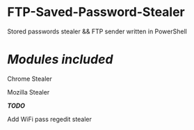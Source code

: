# FTP-Saved-Password-Stealer
Stored passwords stealer &amp;&amp; FTP sender written in PowerShell

# *******Modules included*******
Chrome Stealer

Mozilla Stealer


*************TODO*************

Add WiFi pass regedit stealer
